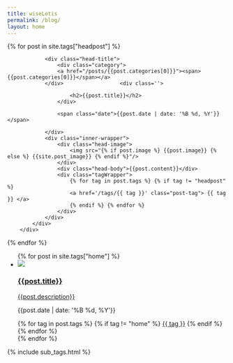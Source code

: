 ```yaml
---
title: wiseLotis
permalink: /blog/
layout: home
---
```


<link rel="stylesheet" href="/css/home.css"/>

<div class="">
	<div class="row">
		{% for post in site.tags["headpost"] %}
		<div class='col-sm-8 home-headwrapper'>
			<div class="container">
				
				<div class="head-title">
					<div class="category">
					<a href="/posts/{{post.categories[0]}}"><span>{{post.categories[0]}}</span></a>
				</div>					<div class=''>
<!-- -->
						<h2>{{post.title}}</h2>
					</div>
<!-- --> 
					<span class="date">{{post.date | date: '%B %d, %Y'}}</span>
<!-- -->
				</div>
				<div class="inner-wrapper">
					<div class="head-image">
						<img src="{% if post.image %} {{post.image}} {% else %} {{site.post_image}} {% endif %}"/>
					</div>
					<div class="head-body">{{post.content}}</div>
					<div class="tagWrapper">
						{% for tag in post.tags %} {% if tag != "headpost" %}
						<a href='/tags/{{ tag }}' class="post-tag"> {{ tag }} </a>
						{% endif %} {% endfor %}
					</div>
				</div>
			</div>
		</div>
{% endfor %}
		<div class="col-sm-4">
			<ul class="home-postlist">
				{% for post in site.tags["home"] %}
				<li>
				<!-- --> <div class="post-wrapper basic">
						<a href='{{post.url}}'>
							<div class="post-image">
								<img src="{% if post.image %} {{post.image}} {% else %} {{site.post_image}} {% endif %}"/>
							</div>
							<h3 class="post-title">{{post.title}}</h3>
							<div class="post-description">{{post.description}}</div> 
						</a>
				<!-- --><p class="post-date">
				{{post.date | date: '%B %d, %Y'}}</p>
				<div class="post-tagWrapper">
							{% for tag in post.tags %} {% if tag != "home" %}
							<span class="post-tag"><a href="/tags/{{tag}}">{{ tag }}</a></span> {% endif %}
							{% endfor %}
						</div>
				<!-- --></div>
				</li>
				{% endfor %}
				</ul>
			<div class="subtags_wrapper">
				{% include sub_tags.html %}
			</div>
		</div>
	</div>
</div>




<!-- <div class="col-sm-4 homelist-wrapper">
{% for post in site.tags["home"] %}
<div class="post-wrapper inverse">
<div class="post-category">
<a href="/posts/{{post.categories[0]}}"><span>{{post.categories[0]}}</span></a>
</div>
<a href="{{post.url}}">
<div class="post-inner">
<div class="post-image">
<img src="{% if post.image %} {{post.image}} {% else %} {{site.post_image}} {% endif %}"/>
</div>
<h3 class="post-title">{{post.title}}</h3>
<div class="post-description">{{post.description}}</div>
<span class="post-date">{{post.date | date: '%B %d, %Y'}}</span>
</div>
</a>
<div class="post-tagWrapper">
{% for tag in post.tags %}
<span class="post-tag"> {{ tag }} </span>
{% endfor %}
</div>
</div>
{% endfor %}
</div> -->
